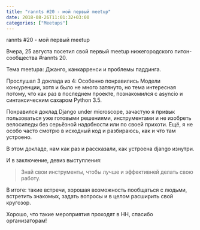 ```yaml
---
title: "rannts #20 - мой первый meetup"
date: 2018-08-26T11:01:32+03:00
categories: ["Meetups"]
---
```


rannts #20 - мой первый meetup

<!--more-->

Вчера, 25 августа посетил свой первый meetup нижегородского питон-сообщества #rannts 20.

Тема meetupa: Джанго, канкарренси и проблемы паддинга.

Прослушал 3 доклада из 4: 
Особенно понравились Модели конкуренции, хотя и было не много затянуто,
но тема интересная потому, что как раз в последнем проекте, познакомился с asyncio и синтаксическим сахаром Python 3.5. 

Понравился доклад Django under microscope, зачастую я привык пользоваться уже готовыми решениями, 
инструментами и не изобреть велосипеды без серьёзной надобности или по своей прихоти. 
Ещё, я не особо часто смотрю в исходный код и разбираюсь, как и что там устроено. 

В этом докладе, нам как раз и рассказали, как устроена django изнутри. 

И в заключение, девиз выступления:
> Знай свои инструменты, чтобы лучше и эффективней делать свою работу.

В итоге: такие встречи, хорошая возможность пообщаться с людьми, встретить знакомых, задать вопросы и в целом расширить свой кругозор. 

Хорошо, что такие мероприятия проходят в НН, спасибо организаторам!

